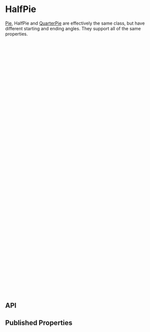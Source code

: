 # HalfPie

<!--meta

-->

[Pie](./Pie.md), HalfPie and [QuarterPie](./QuarterPie.md) are effectively the same class, but have different starting and ending angles. They support all of the same properties.

<ClientOnly>
  <hpcc-vitepress style="width:100%;height:600px">
  <div id="placeholder" style="height:400px">
  </div>
  <script type="module">
    import { HalfPie } from "@hpcc-js/chart";

    new HalfPie()
        .columns(["Category", "Value"])
        .data([
            ["A", 34],
            ["B", 55],
            ["C", 89],
            ["D", 144]
        ])
        .target("placeholder")
        .render()
        ;
  </script>
  </hpcc-vitepress>
</ClientOnly>


<ClientOnly>
  <hpcc-vitepress style="width:100%;height:600px">
  <div id="placeholder" style="height:400px">
  </div>
  <script type="module">
    import { HalfPie } from "@hpcc-js/chart";

    new HalfPie()
        .columns(["Category", "Value"])
        .data([
            ["A", 34],
            ["B", 55],
            ["C", 89],
            ["D", 144]
        ])
        .target("placeholder")
        .innerRadius(62)
        .showSeriesPercentage(true)
        .showSeriesValue(true)
        .render()
        ;
  </script>
  </hpcc-vitepress>
</ClientOnly>


## API

## Published Properties
```@hpcc-js/chart:HalfPie
```
